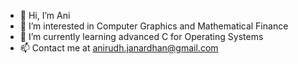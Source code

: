 - 👋 Hi, I’m Ani
- 👀 I’m interested in Computer Graphics and Mathematical Finance 
- 🌱 I’m currently learning advanced C for Operating Systems
- 📫 Contact me at anirudh.janardhan@gmail.com

<!---
anirudhj5/anirudhj5 is a ✨ special ✨ repository because its `README.md` (this file) appears on your GitHub profile.
You can click the Preview link to take a look at your changes.
--->

